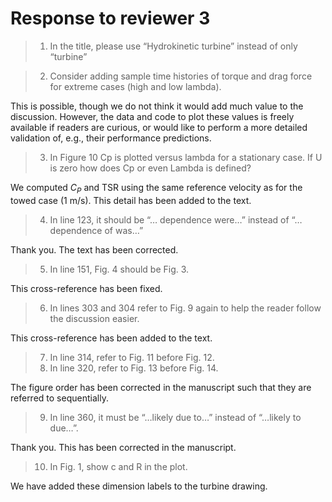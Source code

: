 # Response to reviewer 3

>1. In the title, please use “Hydrokinetic turbine” instead of only “turbine”



>2. Consider adding sample time histories of torque and drag force for extreme cases (high and low lambda).

This is possible, though we do not think it would add much value to the
discussion. However, the data and code to plot these values is freely available
if readers are curious, or would like to perform a more detailed validation of,
e.g., their performance predictions.

>3. In Figure 10 Cp is plotted versus lambda for a stationary case. If U is zero how does Cp or even Lambda is defined?

We computed $C_P$ and TSR using the same reference velocity as for the towed
case (1 m/s). This detail has been added to the text.

>4. In line 123, it should be “… dependence were…” instead of “… dependence of was…”

Thank you. The text has been corrected.

>5. In line 151, Fig. 4 should be Fig. 3.

This cross-reference has been fixed.

>6. In lines 303 and 304 refer to Fig. 9 again to help the reader follow the discussion easier.

This cross-reference has been added to the text.

>7. In line 314, refer to Fig. 11 before Fig. 12.
>8. In line 320, refer to Fig. 13 before Fig. 14.

The figure order has been corrected in the manuscript such that they are
referred to sequentially.

>9. In line 360, it must be “…likely due to…” instead of “…likely to due…”.

Thank you. This has been corrected in the manuscript.

>10. In Fig. 1, show c and R in the plot.

We have added these dimension labels to the turbine drawing.
